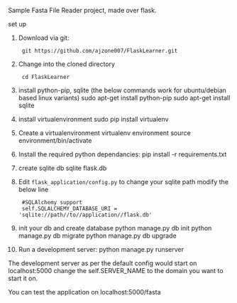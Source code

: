 Sample Fasta File Reader project, made over flask. 

set up 
1. Download via git:

        git https://github.com/ajzone007/FlaskLearner.git

2. Change into the cloned directory

        cd FlaskLearner

3. install python-pip, sqlite (the below commands work for ubuntu/debian based linux variants) 
		sudo apt-get install python-pip 
		sudo apt-get install sqlite

4. install virtualenvironment
		sudo pip install virtualenv
	
3. Create a virtualenvironment
		virtualenv environment
		source environment/bin/activate

4. Install the required python dependancies:
		pip install -r requirements.txt

5. create sqlite db 
		sqlite flask.db 
    
6. Edit `flask_application/config.py` to change your sqlite path modify the below line  
	
		#SQLAlchemy support
		self.SQLALCHEMY_DATABASE_URI = 'sqlite://path//to//application//flask.db'
    
7. init your db and create database 
		python manage.py db init
		python manage.py db migrate 
		python manage.py db upgrade 
           
7. Run a development server:
		python manage.py runserver

The development server as per the default config would start on localhost:5000 
change the self.SERVER_NAME to the domain you want to start it on.

You can test the application on localhost:5000/fasta 
